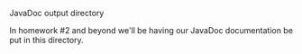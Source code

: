 JavaDoc output directory

In homework #2 and beyond we'll be having our JavaDoc documentation be put in this directory.
